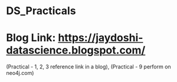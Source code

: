 # DS_Practicals

  # Blog Link: https://jaydoshi-datascience.blogspot.com/
  
  (Practical - 1, 2, 3 reference link in a blog), 
  (Practical - 9 perform on neo4j.com)
